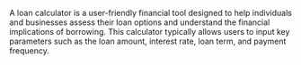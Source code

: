A loan calculator is a user-friendly financial tool designed to help individuals and businesses assess their loan options and understand the financial implications of borrowing. This calculator typically allows users to input key parameters such as the loan amount, interest rate, loan term, and payment frequency.
